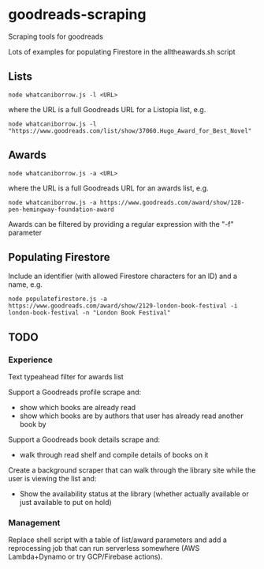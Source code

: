 # goodreads-scraping
Scraping tools for goodreads

Lots of examples for populating Firestore in the alltheawards.sh script

## Lists

`node whatcaniborrow.js -l <URL>`

where the URL is a full Goodreads URL for a Listopia list, e.g.

`node whatcaniborrow.js -l "https://www.goodreads.com/list/show/37060.Hugo_Award_for_Best_Novel"`

## Awards

`node whatcaniborrow.js -a <URL>`

where the URL is a full Goodreads URL for an awards list, e.g.

`node whatcaniborrow.js -a https://www.goodreads.com/award/show/128-pen-hemingway-foundation-award`

Awards can be filtered by providing a regular expression with the "-f" parameter

## Populating Firestore

Include an identifier (with allowed Firestore characters for an ID) and a name, e.g.

`node populatefirestore.js -a https://www.goodreads.com/award/show/2129-london-book-festival -i london-book-festival -n "London Book Festival"`

## TODO

### Experience

Text typeahead filter for awards list

Support a Goodreads profile scrape and:

- show which books are already read
- show which books are by authors that user has already read another book by

Support a Goodreads book details scrape and:

- walk through read shelf and compile details of books on it

Create a background scraper that can walk through the library site while the user is viewing the list and:

- Show the availability status at the library (whether actually available or just available to put on hold)

### Management

Replace shell script with a table of list/award parameters and add a reprocessing job that can run serverless somewhere (AWS Lambda+Dynamo or try GCP/Firebase actions).